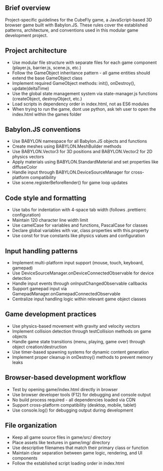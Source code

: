 ## Brief overview
Project-specific guidelines for the CubeFly game, a JavaScript-based 3D browser game built with Babylon.JS. These rules cover the established patterns, architecture, and conventions used in this modular game development project.

## Project architecture
- Use modular file structure with separate files for each game component (player.js, barrier.js, scene.js, etc.)
- Follow the GameObject inheritance pattern - all game entities should extend the base GameObject class
- Implement required GameObject methods: init(), onDestroy(), update(deltaTime)
- Use the global state management system via state-manager.js functions (createObject, destroyObject, etc.)
- Load scripts in dependency order in index.html, not as ES6 modules
- When trying to run the game, dont use python, ask teh user to open the index.html within the games folder

## Babylon.JS conventions
- Use BABYLON namespace for all Babylon.JS objects and functions
- Create meshes using BABYLON.MeshBuilder methods
- Use BABYLON.Vector3 for 3D positions and BABYLON.Vector2 for 2D physics vectors
- Apply materials using BABYLON.StandardMaterial and set properties like diffuseColor
- Handle input through BABYLON.DeviceSourceManager for cross-platform compatibility
- Use scene.registerBeforeRender() for game loop updates

## Code style and formatting
- Use tabs for indentation with 4-space tab width (follows .prettierrc configuration)
- Maintain 120 character line width limit
- Use camelCase for variables and functions, PascalCase for classes
- Declare global variables with var, class properties with this.property
- Use const for true constants like physics values and configuration

## Input handling patterns
- Implement multi-platform input support (mouse, touch, keyboard, gamepad)
- Use DeviceSourceManager.onDeviceConnectedObservable for device detection
- Handle input events through onInputChangedObservable callbacks
- Support gamepad input via GamepadManager.onGamepadConnectedObservable
- Centralize input handling logic within relevant game object classes

## Game development practices
- Use physics-based movement with gravity and velocity vectors
- Implement collision detection through testCollision methods on game objects
- Handle game state transitions (menu, playing, game over) through object creation/destruction
- Use timer-based spawning systems for dynamic content generation
- Implement proper cleanup in onDestroy() methods to prevent memory leaks

## Browser-based development workflow
- Test by opening game/index.html directly in browser
- Use browser developer tools (F12) for debugging and console output
- No build process required - all dependencies loaded via CDN
- Support cross-platform compatibility (desktop, mobile, tablet)
- Use console.log() for debugging output during development

## File organization
- Keep all game source files in game/src/ directory
- Place assets like textures in game/img/ directory
- Use descriptive filenames that match their primary class or function
- Maintain clear separation between game logic, rendering, and UI components
- Follow the established script loading order in index.html
